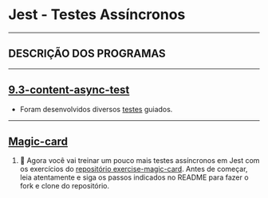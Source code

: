 # Jest - Testes Assíncronos

---

## DESCRIÇÃO DOS PROGRAMAS 

---

## [9.3-content-async-test](https://github.com/lucas-da-silva/9.3-content-async-test)

- Foram desenvolvidos diversos [testes](https://github.com/lucas-da-silva/9.3-content-async-test/tree/main/tests) guiados.

---

## [Magic-card](https://github.com/lucas-da-silva/exercise-magic-card)

1. 🚀 Agora você vai treinar um pouco mais testes assíncronos em Jest com os exercícios do [repositório exercise-magic-card](https://github.com/tryber/exercise-magic-card). Antes de começar, leia atentamente e siga os passos indicados no README para fazer o fork e clone do repositório.

